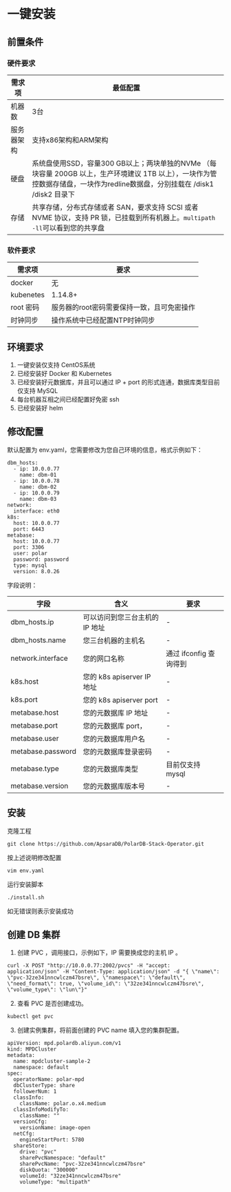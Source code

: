 # 一键安装

## 前置条件

### 硬件要求

| 需求项     | 最低配置                                                     |
| ---------- | ------------------------------------------------------------ |
| 机器数     | 3台                                                          |
| 服务器架构 | 支持x86架构和ARM架构                                         |
| 硬盘       | 系统盘使用SSD，容量300 GB以上；两块单独的NVMe （每块容量 200GB 以上，生产环境建议 1TB 以上），一块作为管控数据存储盘，一块作为redline数据盘，分别挂载在 /disk1 /disk2 目录下 |
| 存储       | 共享存储，分布式存储或者 SAN，要求支持 SCSI 或者 NVME 协议，支持 PR 锁，已挂载到所有机器上。`multipath -ll`可以看到您的共享盘 |

### 软件要求

| 需求项    | 要求    |
| ---- | ------- |
| docker    | 无      |
| kubenetes | 1.14.8+ |
| root 密码 | 服务器的root密码需要保持一致，且可免密操作 |
| 时钟同步 | 操作系统中已经配置NTP时钟同步 |

## 环境要求

1. 一键安装仅支持 CentOS系统
2. 已经安装好 Docker 和 Kubernetes
3. 已经安装好元数据库，并且可以通过 IP + port 的形式连通，数据库类型目前仅支持 MySQL
4. 每台机器互相之间已经配置好免密 ssh
5. 已经安装好 helm

## 修改配置

默认配置为 env.yaml，您需要修改为您自己环境的信息，格式示例如下：

```
dbm_hosts:
  - ip: 10.0.0.77
    name: dbm-01
  - ip: 10.0.0.78
    name: dbm-02
  - ip: 10.0.0.79
    name: dbm-03
network:
  interface: eth0
k8s:
  host: 10.0.0.77
  port: 6443
metabase:
  host: 10.0.0.77
  port: 3306
  user: polar
  password: password
  type: mysql
  version: 8.0.26
```

字段说明：

| 字段              | 含义                           | 要求                   |
| ----------------- | ------------------------------ | ---------------------- |
| dbm_hosts.ip      | 可以访问到您三台主机的 IP 地址 | -                      |
| dbm_hosts.name    | 您三台机器的主机名             | -                      |
| network.interface | 您的网口名称                   | 通过 ifconfig 查询得到 |
| k8s.host          | 您的 k8s apiserver IP 地址     | -                      |
| k8s.port          | 您的 k8s apiserver port        | -                      |
| metabase.host     | 您的元数据库 IP 地址           | -                      |
| metabase.port     | 您的元数据库 port，            | -                      |
| metabase.user     | 您的元数据库用户名             | -                      |
| metabase.password | 您的元数据库登录密码           | -                      |
| metabase.type     | 您的元数据库类型               | 目前仅支持 mysql       |
| metabase.version  | 您的元数据库版本号             | -                      |

## 安装

克隆工程

```shell
git clone https://github.com/ApsaraDB/PolarDB-Stack-Operator.git
```

按上述说明修改配置 

```shell
vim env.yaml
```

运行安装脚本

```shell
./install.sh
```

如无错误则表示安装成功

## 创建 DB 集群

1. 创建 PVC ，调用接口，示例如下，IP 需要换成您的主机 IP 。

```shell
curl -X POST "http://10.0.0.77:2002/pvcs" -H "accept: application/json" -H "Content-Type: application/json" -d "{ \"name\": \"pvc-32ze341nncwlczm47bsre\", \"namespace\": \"default\", \"need_format\": true, \"volume_id\": \"32ze341nncwlczm47bsre\", \"volume_type\": \"lun\"}"
```

2. 查看 PVC 是否创建成功。

```plain
kubectl get pvc 
```

3. 创建实例集群，将前面创建的 PVC name 填入您的集群配置。

```shell
apiVersion: mpd.polardb.aliyun.com/v1
kind: MPDCluster
metadata:
  name: mpdcluster-sample-2
  namespace: default
spec:
  operatorName: polar-mpd
  dbClusterType: share
  followerNum: 1
  classInfo:
    className: polar.o.x4.medium
  classInfoModifyTo:
    className: ""
  versionCfg:
    versionName: image-open
  netCfg:
    engineStartPort: 5780
  shareStore:
    drive: "pvc"
    sharePvcNamespace: "default"
    sharePvcName: "pvc-32ze341nncwlczm47bsre"
    diskQuota: "300000"
    volumeId: "32ze341nncwlczm47bsre"
    volumeType: "multipath"
```

